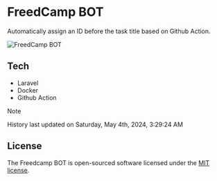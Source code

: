 # FreedCamp BOT

Automatically assign an ID before the task title based on Github Action.

![FreedCamp BOT](https://repository-images.githubusercontent.com/737932867/7d34798b-2680-471c-b089-a78a718d3d6a)

## Tech

- Laravel
- Docker
- Github Action

> [!NOTE]  
> History last updated on Saturday, May 4th, 2024, 3:29:24 AM

## License

The Freedcamp BOT is open-sourced software licensed under the [MIT license](https://opensource.org/licenses/MIT).
